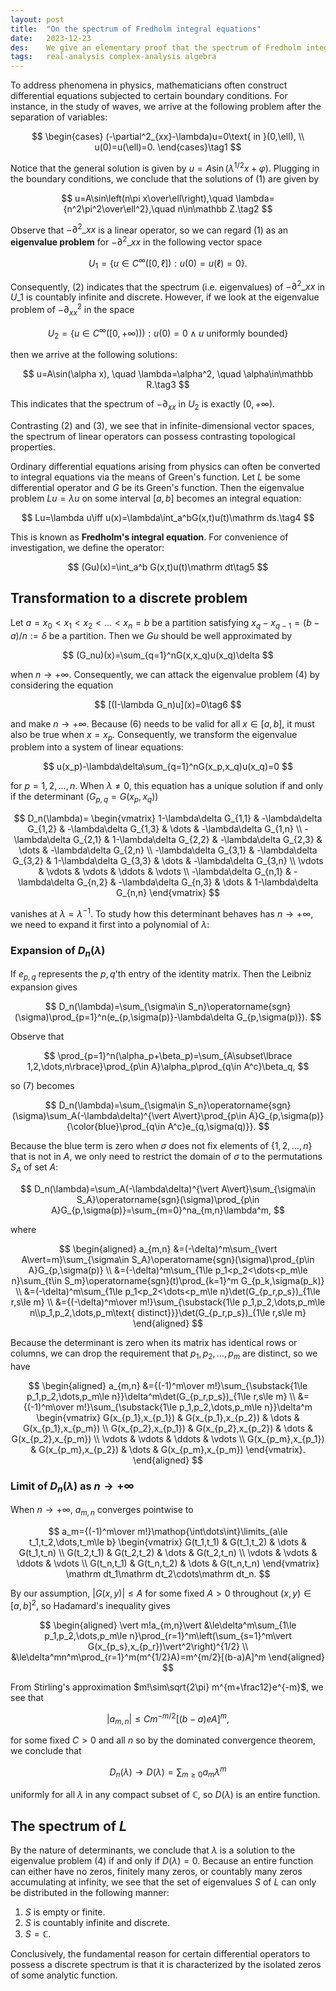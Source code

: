 ```yaml
---
layout: post
title:  "On the spectrum of Fredholm integral equations"
date:   2023-12-23
des:    We give an elementary proof that the spectrum of Fredholm integral equations is discrete modulo the origin.
tags:   real-analysis complex-analysis algebra
---
```


To address phenomena in physics, mathematicians often construct differential equations subjected to certain boundary conditions. For instance, in the study of waves, we arrive at the following problem after the separation of variables:

$$
\begin{cases}
(-\partial^2_{xx}-\lambda)u=0\text{ in }(0,\ell), \\
u(0)=u(\ell)=0.
\end{cases}\tag1
$$

Notice that the general solution is given by $u=A\sin(\lambda^{1/2}x+\varphi)$. Plugging in the boundary conditions, we conclude that the solutions of (1) are given by

$$
u=A\sin\left(n\pi x\over\ell\right),\quad \lambda={n^2\pi^2\over\ell^2},\quad n\in\mathbb Z.\tag2
$$

Observe that $-\partial^2 \_ {xx}$ is a linear operator, so we can regard (1) as an **eigenvalue problem** for $-\partial^2 \_ {xx}$ in the following vector space

$$
U_1=\lbrace u\in C^\infty([0,\ell]):u(0)=u(\ell)=0\rbrace.
$$

Consequently, (2) indicates that the spectrum (i.e. eigenvalues) of $-\partial^2 \_ {xx}$ in $U \_ 1$ is countably infinite and discrete. However, if we look at the eigenvalue problem of $-\partial^2_{xx}$ in the space

$$
U_2=\lbrace u\in C^\infty([0,+\infty))):u(0)=0\wedge u\text{ uniformly bounded}\rbrace
$$

then we arrive at the following solutions:

$$
u=A\sin(\alpha x), \quad \lambda=\alpha^2, \quad \alpha\in\mathbb R.\tag3
$$

This indicates that the spectrum of $-\partial_{xx}$ in $U_2$ is exactly $(0,+\infty)$.

Contrasting (2) and (3), we see that in infinite-dimensional vector spaces, the spectrum of linear operators can possess contrasting topological properties.

Ordinary differential equations arising from physics can often be converted to integral equations via the means of Green's function. Let $L$ be some differential operator and $G$ be its Green's function. Then the eigenvalue problem $Lu=\lambda u$ on some interval $[a,b]$ becomes an integral equation:

$$
Lu=\lambda u\iff u(x)=\lambda\int_a^bG(x,t)u(t)\mathrm ds.\tag4
$$

This is known as **Fredholm's integral equation**. For convenience of investigation, we define the operator:

$$
(Gu)(x)=\int_a^b G(x,t)u(t)\mathrm dt\tag5
$$

## Transformation to a discrete problem

Let $a=x_0<x_1<x_2<\dots<x_n=b$ be a partition satisfying $x_q-x_{q-1}=(b-a)/n:=\delta$ be a partition. Then we $Gu$ should be well approximated by

$$
(G_nu)(x)=\sum_{q=1}^nG(x,x_q)u(x_q)\delta
$$

when $n\to+\infty$. Consequently, we can attack the eigenvalue problem (4) by considering the equation

$$
[(I-\lambda G_n)u](x)=0\tag6
$$

and make $n\to+\infty$. Because (6) needs to be valid for all $x\in[a,b]$, it must also be true when $x=x_p$. Consequently, we transform the eigenvalue problem into a system of linear equations:

$$
u(x_p)-\lambda\delta\sum_{q=1}^nG(x_p,x_q)u(x_q)=0
$$

for $p=1,2,\dots,n$. When $\lambda\ne0$, this equation has a unique solution if and only if the determinant ($G_{p,q}=G(x_p,x_q)$)

$$
D_n(\lambda)=
\begin{vmatrix}
1-\lambda\delta G_{1,1} & -\lambda\delta G_{1,2} & -\lambda\delta G_{1,3} & \dots & -\lambda\delta G_{1,n} \\
-\lambda\delta G_{2,1} & 1-\lambda\delta G_{2,2} & -\lambda\delta G_{2,3} & \dots & -\lambda\delta G_{2,n} \\
-\lambda\delta G_{3,1} & -\lambda\delta G_{3,2} & 1-\lambda\delta G_{3,3} & \dots & -\lambda\delta G_{3,n} \\
\vdots & \vdots & \vdots & \ddots & \vdots \\
-\lambda\delta G_{n,1} & -\lambda\delta G_{n,2} & -\lambda\delta G_{n,3} & \dots & 1-\lambda\delta G_{n,n}
\end{vmatrix}
$$

vanishes at $\lambda=\lambda^{-1}$. To study how this determinant behaves has $n\to+\infty$, we need to expand it first into a polynomial of $\lambda$:

### Expansion of $D_n(\lambda)$

If $e_{p,q}$ represents the $p,q$'th entry of the identity matrix. Then the Leibniz expansion gives

$$
D_n(\lambda)=\sum_{\sigma\in S_n}\operatorname{sgn}(\sigma)\prod_{p=1}^n(e_{p,\sigma(p)}-\lambda\delta G_{p,\sigma(p)}).
$$

Observe that

$$
\prod_{p=1}^n(\alpha_p+\beta_p)=\sum_{A\subset\lbrace 1,2,\dots,n\rbrace}\prod_{p\in A}\alpha_p\prod_{q\in A^c}\beta_q,
$$

so (7) becomes

$$
D_n(\lambda)=\sum_{\sigma\in S_n}\operatorname{sgn}(\sigma)\sum_A(-\lambda\delta)^{\vert A\vert}\prod_{p\in A}G_{p,\sigma(p)}{\color{blue}\prod_{q\in A^c}e_{q,\sigma(q)}}.
$$

Because the blue term is zero when $\sigma$ does not fix elements of $\lbrace1,2,\dots,n\rbrace$ that is not in $A$, we only need to restrict the domain of $\sigma$ to the permutations $S_A$ of set $A$:

$$
D_n(\lambda)=\sum_A(-\lambda\delta)^{\vert A\vert}\sum_{\sigma\in S_A}\operatorname{sgn}(\sigma)\prod_{p\in A}G_{p,\sigma(p)}=\sum_{m=0}^na_{m,n}\lambda^m,
$$

where

$$
\begin{aligned}
a_{m,n}
&=(-\delta)^m\sum_{\vert A\vert=m}\sum_{\sigma\in S_A}\operatorname{sgn}(\sigma)\prod_{p\in A}G_{p,\sigma(p)} \\
&=(-\delta)^m\sum_{1\le p_1<p_2<\dots<p_m\le n}\sum_{t\in S_m}\operatorname{sgn}(t)\prod_{k=1}^m G_{p_k,\sigma(p_k)} \\
&=(-\delta)^m\sum_{1\le p_1<p_2<\dots<p_m\le n}\det(G_{p_r,p_s})_{1\le r,s\le m} \\
&={(-\delta)^m\over m!}\sum_{\substack{1\le p_1,p_2,\dots,p_m\le n\\p_1,p_2,\dots,p_m\text{ distinct}}}\det(G_{p_r,p_s})_{1\le r,s\le m}
\end{aligned}
$$

Because the determinant is zero when its matrix has identical rows or columns, we can drop the requirement that $p_1,p_2,\dots,p_m$ are distinct, so we have

$$
\begin{aligned}
a_{m,n}
&={(-1)^m\over m!}\sum_{\substack{1\le p_1,p_2,\dots,p_m\le n}}\delta^m\det(G_{p_r,p_s})_{1\le r,s\le m} \\
&={(-1)^m\over m!}\sum_{\substack{1\le p_1,p_2,\dots,p_m\le n}}\delta^m
\begin{vmatrix}
G(x_{p_1},x_{p_1}) & G(x_{p_1},x_{p_2}) & \dots & G(x_{p_1},x_{p_m}) \\
G(x_{p_2},x_{p_1}) & G(x_{p_2},x_{p_2}) & \dots & G(x_{p_2},x_{p_m}) \\
\vdots & \vdots & \ddots & \vdots \\
G(x_{p_m},x_{p_1}) & G(x_{p_m},x_{p_2}) & \dots & G(x_{p_m},x_{p_m})
\end{vmatrix}.
\end{aligned}
$$

### Limit of $D_n(\lambda)$ as $n\to+\infty$

When $n\to+\infty$, $a_{m,n}$ converges pointwise to

$$
a_m={(-1)^m\over m!}\mathop{\int\dots\int}\limits_{a\le t_1,t_2,\dots,t_m\le b}
\begin{vmatrix}
G(t_1,t_1) & G(t_1,t_2) & \dots & G(t_1,t_n) \\
G(t_2,t_1) & G(t_2,t_2) & \dots & G(t_2,t_n) \\
\vdots & \vdots & \ddots & \vdots \\
G(t_n,t_1) & G(t_n,t_2) & \dots & G(t_n,t_n)
\end{vmatrix}
\mathrm dt_1\mathrm dt_2\cdots\mathrm dt_n.
$$

By our assumption, $\vert G(x,y)\vert\le A$ for some fixed $A>0$ throughout $(x,y)\in [a,b]^2$, so Hadamard's inequality gives

$$
\begin{aligned}
\vert m!a_{m,n}\vert
&\le\delta^m\sum_{1\le p_1,p_2,\dots,p_m\le n}\prod_{r=1}^m\left(\sum_{s=1}^m\vert G(x_{p_s},x_{p_r})\vert^2\right)^{1/2} \\
&\le\delta^mn^m\prod_{r=1}^m(m^{1/2}A)=m^{m/2}[(b-a)A]^m
\end{aligned}
$$

From Stirling's approximation $m!\sim\sqrt{2\pi} m^{m+\frac12}e^{-m}$, we see that

$$
\vert a_{m,n}\vert\le Cm^{-m/2}[(b-a)eA]^m,
$$

for some fixed $C>0$ and all $n$ so by the dominated convergence theorem, we conclude that

$$
D_n(\lambda)\to D(\lambda)=\sum_{m\ge0}a_m\lambda^m
$$

uniformly for all $\lambda$ in any compact subset of $\mathbb C$, so $D(\lambda)$ is an entire function.

## The spectrum of $L$

By the nature of determinants, we conclude that $\lambda$ is a solution to the eigenvalue problem (4) if and only if $D(\lambda)=0$. Because an entire function can either have no zeros, finitely many zeros, or countably many zeros accumulating at infinity, we see that the set of eigenvalues $S$ of $L$ can only be distributed in the following manner:

1. $S$ is empty or finite.
2. $S$ is countably infinite and discrete.
3. $S=\mathbb C$.

Conclusively, the fundamental reason for certain differential operators to possess a discrete spectrum is that it is characterized by the isolated zeros of some analytic function.